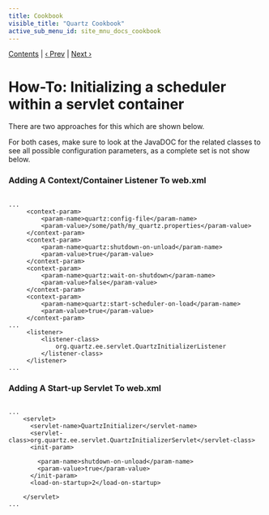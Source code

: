 ```yaml
---
title: Cookbook
visible_title: "Quartz Cookbook"
active_sub_menu_id: site_mnu_docs_cookbook
---
```

<div class="secNavPanel"><a href=".">Contents</a> | <a href="ShutdownScheduler.md">&lsaquo;&nbsp;Prev</a> | <a href="MultipleSchedulers.md">Next&nbsp;&rsaquo;</a></div>






# How-To: Initializing a scheduler within a servlet container

There are two approaches for this which are shown below.

For both cases, make sure to look at the JavaDOC for the related classes to see all possible configuration
parameters, as a complete set is not show below.


### Adding A Context/Container Listener To web.xml

<pre class="prettyprint highlight"><code class="language-xml" data-lang="xml">
...
     &lt;context-param&gt;
         &lt;param-name&gt;quartz:config-file&lt;/param-name&gt;
         &lt;param-value&gt;/some/path/my_quartz.properties&lt;/param-value&gt;
     &lt;/context-param&gt;
     &lt;context-param&gt;
         &lt;param-name&gt;quartz:shutdown-on-unload&lt;/param-name&gt;
         &lt;param-value&gt;true&lt;/param-value&gt;
     &lt;/context-param&gt;
     &lt;context-param&gt;
         &lt;param-name&gt;quartz:wait-on-shutdown&lt;/param-name&gt;
         &lt;param-value&gt;false&lt;/param-value&gt;
     &lt;/context-param&gt;
     &lt;context-param&gt;
         &lt;param-name&gt;quartz:start-scheduler-on-load&lt;/param-name&gt;
         &lt;param-value&gt;true&lt;/param-value&gt;
     &lt;/context-param&gt;
...
     &lt;listener&gt;
         &lt;listener-class&gt;
             org.quartz.ee.servlet.QuartzInitializerListener
         &lt;/listener-class&gt;
     &lt;/listener&gt;
...
</code></pre>


### Adding A Start-up Servlet To web.xml

<pre class="prettyprint highlight"><code class="language-xml" data-lang="xml">
...
	&lt;servlet&gt;
	  &lt;servlet-name&gt;QuartzInitializer&lt;/servlet-name&gt;
	  &lt;servlet-class&gt;org.quartz.ee.servlet.QuartzInitializerServlet&lt;/servlet-class&gt;
	  &lt;init-param&gt;

	    &lt;param-name&gt;shutdown-on-unload&lt;/param-name&gt;
	    &lt;param-value&gt;<span class="code-keyword">true</span>&lt;/param-value&gt;
	  &lt;/init-param&gt;
	  &lt;load-on-startup&gt;2&lt;/load-on-startup&gt;

	&lt;/servlet&gt;
...
</code></pre>
